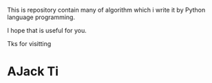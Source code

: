This is repository contain many of algorithm which i write it by Python language programming.

I hope that is useful for you.

Tks for visitting

# AJack Ti
